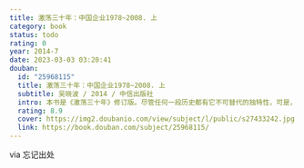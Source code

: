 ```yaml
---
title: 激荡三十年：中国企业1978~2008. 上
category: book
status: todo
rating: 0
year: 2014-7
date: 2023-03-03 03:20:41
douban:
  id: "25968115"
  title: 激荡三十年：中国企业1978~2008. 上
  subtitle: 吴晓波 / 2014 / 中信出版社
  intro: 本书是《激荡三十年》修订版。尽管任何一段历史都有它不可替代的独特性，可是，1978年—2008年的中国，却是最不可能重复的。作者站在民间的角度，以真切而激扬的写作手法描绘了中国企业在改革开放年代走向市场、走向世界的成长、发展之路。改革开放初期汹涌的商品大潮；国营企业、民营企业、外资企业，这三种力量此消彼长、互相博弈的曲折发展；整个社会的躁动和不安……整部书稿中都体现得极为真切和实在。作者用激扬的文字再现出人们在历史创造中的激情、喜悦、呐喊、苦恼和悲愤。
  rating: 8.9
  cover: https://img2.doubanio.com/view/subject/l/public/s27433242.jpg
  link: https://book.douban.com/subject/25968115/
---
```


via 忘记出处

